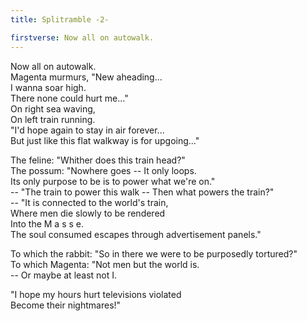 ```yaml
---
title: Splitramble -2-

firstverse: Now all on autowalk.
---
```


<p>
Now all on autowalk.<br>
<span class="clr-m-mw">Magenta</span> murmurs, <span class="clr-m-w">"New aheading...<br>
I wanna soar high.<br>
There none could hurt me..."</span><br>
On right sea waving,<br>
On left train running.<br>
<span class="clr-m-w">"I'd hope again to stay in air forever...<br>
But just like this flat walkway is for upgoing..."</span>
</p>

<p>
<span class="clr-b-mw">The feline</span>: <span class="clr-b-w">"Whither does this train head?"</span><br>
<span class="clr-w-mw">The possum</span>: <span class="clr-w-w">"Nowhere goes -- It only loops.<br>
Its only purpose to be is to power what we're on."</span><br>
-- <span class="clr-b-w">"The train to power this walk -- Then what powers the train?"</span><br>
-- <span class="clr-w-w">"It is connected to the world's train,<br>
Where men die slowly to be rendered<br>
Into the M a s s e.<br>
The soul consumed escapes through advertisement panels."</span>
</p>

<p>
To which <span class="clr-r-mw">the rabbit</span>: <span class="clr-r-w">"So in there we were to be purposedly tortured?"</span><br>
To which <span class="clr-m-mw">Magenta</span>: <span class="clr-m-w">"Not men but the world is.<br>
-- Or maybe at least not I.</span>
</p>

<p>
<span class="clr-m-w">"I hope my hours hurt televisions violated<br>
Become their nightmares!"</span>
</p>
